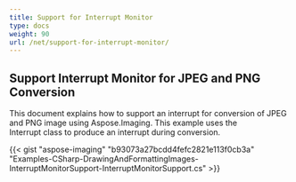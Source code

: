 ```yaml
---
title: Support for Interrupt Monitor
type: docs
weight: 90
url: /net/support-for-interrupt-monitor/
---
```


## **Support Interrupt Monitor for JPEG and PNG Conversion**
This document explains how to support an interrupt for conversion of JPEG and PNG image using Aspose.Imaging. This example uses the Interrupt class to produce an interrupt during conversion.

{{< gist "aspose-imaging" "b93073a27bcdd4fefc2821e113f0cb3a" "Examples-CSharp-DrawingAndFormattingImages-InterruptMonitorSupport-InterruptMonitorSupport.cs" >}}

